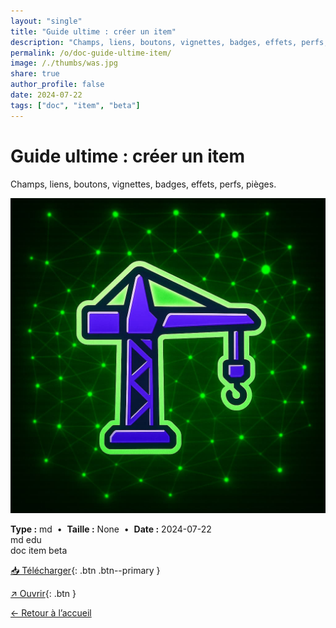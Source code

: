 ```yaml
---
layout: "single"
title: "Guide ultime : créer un item"
description: "Champs, liens, boutons, vignettes, badges, effets, perfs, pièges."
permalink: /o/doc-guide-ultime-item/
image: /./thumbs/was.jpg
share: true
author_profile: false
date: 2024-07-22
tags: ["doc", "item", "beta"]
---
```

# Guide ultime : créer un item

Champs, liens, boutons, vignettes, badges, effets, perfs, pièges.

![Aperçu](/./thumbs/was.jpg)

<div class="info-box">
<strong>Type :</strong> md &nbsp;•&nbsp; <strong>Taille :</strong> None &nbsp;•&nbsp; <strong>Date :</strong> 2024-07-22
</div>

<div class="badges"><span class="badge">md</span> <span class="badge">edu</span></div>
<div class="tags"><span class="tag">doc</span> <span class="tag">item</span> <span class="tag">beta</span></div>



[📥 Télécharger](/./md/guide-ultime-item.md){: .btn .btn--primary }

[↗ Ouvrir](/./md/guide-ultime-item.md){: .btn }

[← Retour à l’accueil](/)
